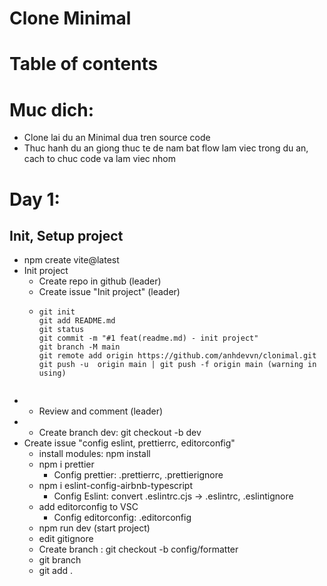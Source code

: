 # Clone Minimal

# Table of contents


# Muc dich: 
- Clone lai du an Minimal dua tren source code
- Thuc hanh du an giong thuc te de nam bat flow lam viec trong du an, cach to chuc code va lam viec nhom


# Day 1:
## Init, Setup project
- npm create vite@latest
- Init project
  - Create repo in github (leader)
  - Create issue "Init project" (leader)
  - ```git
    git init
    git add README.md
    git status
    git commit -m "#1 feat(readme.md) - init project"
    git branch -M main
    git remote add origin https://github.com/anhdevvn/clonimal.git
    git push -u  origin main | git push -f origin main (warning in using)
  ```
- - Review and comment (leader)
- - Create branch dev: git checkout -b dev
- Create issue "config eslint, prettierrc, editorconfig"
  - install modules: npm install
  - npm i prettier
    - Config prettier: .prettierrc, .prettierignore
  - npm i eslint-config-airbnb-typescript
    - Config Eslint: convert .eslintrc.cjs -> .eslintrc, .eslintignore
  - add editorconfig to VSC
    - Config editorconfig: .editorconfig
  - npm run dev (start project)
  - edit gitignore  
  - Create branch : git checkout -b config/formatter
  - git branch
  - git add .

